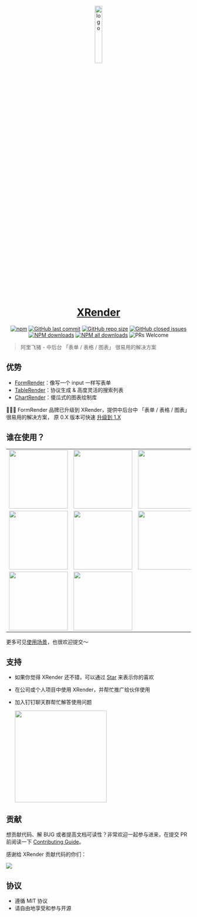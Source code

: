 <p align="center">
  <a href="https://x-render.gitee.io/" target="_blank"><img src="https://img.alicdn.com/tfs/TB17UtINiLaK1RjSZFxXXamPFXa-606-643.png" alt="logo" width="20%"/></a>
</p>
<h1 align= "center">
<a href="https://x-render.gitee.io/" target="_blank">XRender</a>
</h1>

<p align="center">
  <a href="https://www.npmjs.com/package/form-render?_blank">
    <img alt="npm" src="https://img.shields.io/npm/v/form-render.svg?maxAge=3600&style=flat-square"></a>
  <a href="https://github.com/alibaba/form-render/commits/dev">
    <img alt="GitHub last commit" src="https://img.shields.io/github/last-commit/alibaba/form-render.svg?style=flat-square"></a>
  <a href="https://github.com/alibaba/form-render">
    <img alt="GitHub repo size" src="https://img.shields.io/github/repo-size/alibaba/form-render"></a>
  <a href="https://github.com/alibaba/form-render/issues?utf8=%E2%9C%93&q=">
    <img alt = "GitHub closed issues" src="https://img.shields.io/github/issues-closed/alibaba/form-render.svg?style=flat-square"></a>
  <a href="https://npmjs.org/package/form-render">
    <img alt = "NPM downloads" src="https://img.shields.io/npm/dm/form-render.svg?style=flat-square"></a>
  <a href="https://npmjs.org/package/form-render">
    <img alt = "NPM all downloads" src="https://img.shields.io/npm/dt/form-render.svg?style=flat-square"></a>
  <a>
    <img alt = "PRs Welcome" src="https://img.shields.io/badge/PRs-welcome-brightgreen.svg?style=flat-square"></a>
</p>

> 阿里飞猪 - 中后台 「表单 / 表格 / 图表」 很易用的解决方案

## 优势

- <a href="https://x-render.gitee.io/form-render" target="_blank">FormRender</a>：像写一个 input 一样写表单
- <a href="https://x-render.gitee.io/table-render" target="_blank">TableRender</a>：协议生成 & 高度灵活的搜索列表
- <a href="https://x-render.gitee.io/chart-render" target="_blank">ChartRender</a>：傻瓜式的图表绘制库

<Alert>
  <span>🎉🎉🎉 FormRender 品牌已升级到 XRender，提供中后台中 「表单 / 表格 / 图表」 很易用的解决方案， 原 0.X 版本可快速 <a href="https://x-render.gitee.io/form-render/migrate" target="_blank_"> 升级到 1.X </a> </span>
</Alert>

## 谁在使用？

<table>
  <tr>
    <td width="160" align="center">
      <img
        src="https://gw.alicdn.com/bao/tfs/TB1mFZneMmH3KVjSZKzXXb2OXXa-748-467.png"
        width="160"
      />
    </td>
    <td width="160" align="center">
      <img
        src="https://qpluspicture.oss-cn-beijing.aliyuncs.com/xbUbPU/alipay-2.png"
        width="160"
      />
    </td>
    <td width="160" align="center">
      <img
        src="https://gw.alicdn.com/tfs/TB176rg4VP7gK0jSZFjXXc5aXXa-286-118.png"
        width="160"
      />
    </td>
    <td width="160" align="center">
      <img
        src="https://img.alicdn.com/tfs/TB13DzOjXP7gK0jSZFjXXc5aXXa-212-48.png"
        width="160"
      />
    </td>
    <td width="160" align="center">
      <img
        src="https://qpluspicture.oss-cn-beijing.aliyuncs.com/3GrqSz/unnamed.png"
        width="160"
      />
    </td>
  </tr>
  <tr>
    <td width="160" align="center">
      <img
        src="https://img.alicdn.com/imgextra/i4/O1CN01SUv7rt1gMfdYr2Bnc_!!6000000004128-0-tps-800-373.jpg"
        width="160"
      />
    </td>
    <td width="160" align="center">
      <img
        src="https://qpluspicture.oss-cn-beijing.aliyuncs.com/s0Bo8z/tower-logo.png"
        width="160"
      />
    </td>
    <td width="160" align="center">
      <img
        src="https://qpluspicture.oss-cn-beijing.aliyuncs.com/yosqel/Ic2iIh.png"
        width="160"
      />
    </td>
    <td width="160" align="center">
      <img
        src="https://img.alicdn.com/imgextra/i3/O1CN01xDuypG1V78PWpnnPz_!!6000000002605-2-tps-600-120.png"
        width="160"
      />
    </td>
    <td width="160" align="center">
      <img
        src="https://qpluspicture.oss-cn-beijing.aliyuncs.com/QFRKki/006PG13yly8fh2je18cv0j308c08caa2.jpg"
        width="160"
      />
    </td>
  </tr>
  <tr>
    <td width="160" align="center">
      <img
        src="https://www.agtech.com/public/asset/yabologo-6f9d76c5cbb0b954b9939a8cac3a0cb1.png"
        width="160"
      />
    </td>
    <td width="160" align="center">
      <img
        src="https://img.alicdn.com/imgextra/i1/O1CN01K3AD1b1WZMSHolALT_!!6000000002802-0-tps-700-207.jpg"
        width="160"
      />
    </td>
  </tr>
</table>

更多可见[使用场景](https://github.com/alibaba/form-render/issues/94)，也很欢迎提交～

## 支持

- 如果你觉得 XRender 还不错，可以通过 [Star](https://github.com/alibaba/form-render/stargazers) 来表示你的喜欢
- 在公司或个人项目中使用 XRender，并帮忙推广给伙伴使用
- 加入钉钉聊天群帮忙解答使用问题

  <img src=https://qpluspicture.oss-cn-beijing.aliyuncs.com/W1N59f/IMG_4637.JPG width=250/>

## 贡献

想贡献代码、解 BUG 或者提高文档可读性？非常欢迎一起参与进来，在提交 PR 前阅读一下 [Contributing Guide](https://github.com/alibaba/form-render/blob/master/CONTRIBUTING.md)。

感谢给 XRender 贡献代码的你们：

  <a href="https://github.com/alibaba/form-render/graphs/contributors">
    <img src="https://contrib.rocks/image?repo=alibaba/form-render" />
  </a>

## 协议

- 遵循 MIT 协议
- 请自由地享受和参与开源
